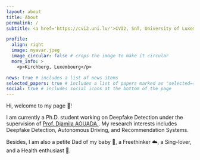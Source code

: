 ```yaml
---
layout: about
title: About
permalink: /
subtitle: <a href='https://cvi2.uni.lu/'>CVI2, SnT, University of Luxembourg</a>. Kirchberg, Luxembourg.

profile:
  align: right
  image: myavar.jpeg
  image_circular: false # crops the image to make it circular
  more_info: >
    <p>Kirchberg, Luxembourg</p>

news: true # includes a list of news items
selected_papers: true # includes a list of papers marked as "selected={true}"
social: true # includes social icons at the bottom of the page
---
```


Hi, welcome to my page :milky_way:!

I am currently a Ph.D. student working on Deepfake Detection under the supervision of <a href="https://cvi2.uni.lu/profile-djamila-aouada/">Prof. Djamila AOUADA.</a>. My research interests includes Deepfake Detection, Autonomous Driving, and Recommendation Systems.

Besides, I am also a petite Dad of my baby :orange:, a Freethinker :cloud:, a Sing-lover, and a Health enthusiast :running:.
